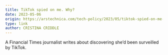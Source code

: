 ```yaml
---
title: TikTok spied on me. Why?
date: 2023-05-06
origin: https://arstechnica.com/tech-policy/2023/05/tiktok-spied-on-me-why/
type: link
author: CRISTINA CRIDDLE
---
```


A Financial Times journalist writes about discovering she’d been surveilled by TikTok.
